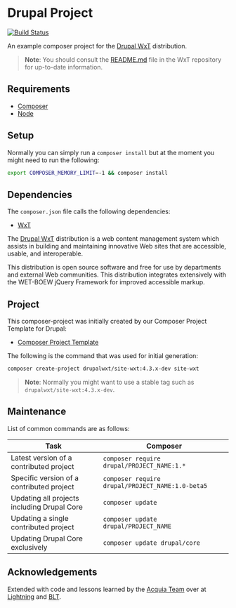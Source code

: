 # Drupal Project

[![Build Status][githubci-badge]][githubci]

An example composer project for the [Drupal WxT][wxt] distribution.

> **Note**: You should consult the [README.md][wxt] file in the WxT repository for up-to-date information.

## Requirements

- [Composer][composer]
- [Node][node]

## Setup

Normally you can simply run a `composer install` but at the moment you might need to run the following:

```sh
export COMPOSER_MEMORY_LIMIT=-1 && composer install
```

## Dependencies

The `composer.json` file calls the following dependencies:

- [WxT][wxt]

The [Drupal WxT][wxt] distribution is a web content management system which assists in building and maintaining innovative Web sites that are accessible, usable, and interoperable.

This distribution is open source software and free for use by departments and external Web communities. This distribution integrates extensively with the WET-BOEW jQuery Framework for improved accessible markup.

## Project

This composer-project was initially created by our Composer Project Template for Drupal:

- [Composer Project Template][wxt-project]

The following is the command that was used for initial generation:

```sh
composer create-project drupalwxt/site-wxt:4.3.x-dev site-wxt
```

> **Note**: Normally you might want to use a stable tag such as `drupalwxt/site-wxt:4.3.x-dev`.

## Maintenance

List of common commands are as follows:

| Task                                        | Composer                                         |
| ------------------------------------------- | ------------------------------------------------ |
| Latest version of a contributed project     | `composer require drupal/PROJECT_NAME:1.*`       |
| Specific version of a contributed project   | `composer require drupal/PROJECT_NAME:1.0-beta5` |
| Updating all projects including Drupal Core | `composer update`                                |
| Updating a single contributed project       | `composer update drupal/PROJECT_NAME`            |
| Updating Drupal Core exclusively            | `composer update drupal/core`                    |

## Acknowledgements

Extended with code and lessons learned by the [Acquia Team](https://acquia.com) over at [Lightning](https://github.com/acquia/lightning) and [BLT](https://github.com/acquia/blt).

<!-- Links Referenced -->

[composer]:        https://getcomposer.org
[docker-scaffold]: https://github.com/drupalwxt/docker-scaffold.git
[githubci]:        https://github.com/drupalwxt/site-wxt/actions
[githubci-badge]:  https://github.com/drupalwxt/site-wxt/workflows/build/badge.svg
[node]:            https://nodejs.org
[wxt]:             https://github.com/drupalwxt/wxt
[wxt-project]:     https://github.com/drupalwxt/wxt-project
